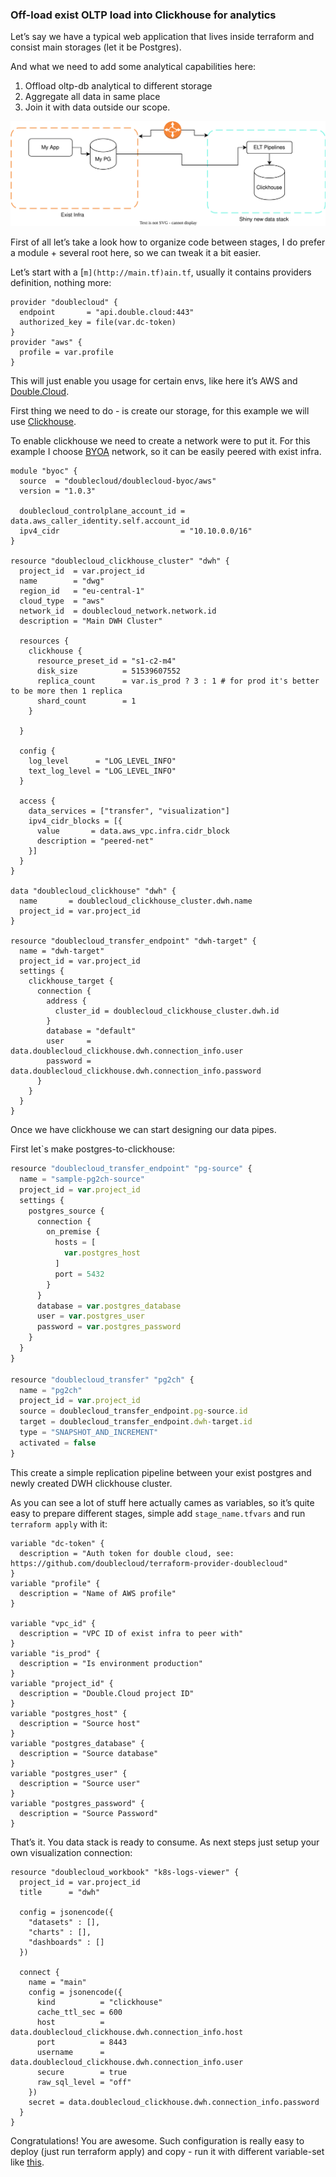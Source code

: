 ### Off-load exist OLTP load into Clickhouse for analytics

Let’s say we have a typical web application that lives inside terraform and consist main storages (let it be Postgres).

And what we need to add some analytical capabilities here:

1. Offload oltp-db analytical to different storage
2. Aggregate all data in same place
3. Join it with data outside our scope.

![offload.drawio.svg](offload.drawio.svg)

First of all let’s take a look how to organize code between stages, I do prefer a module + several root here, so we can tweak it a bit easier.

Let’s start with a [`m](http://main.tf)ain.tf`, usually it contains providers definition, nothing more:

```hcl
provider "doublecloud" {
  endpoint       = "api.double.cloud:443"
  authorized_key = file(var.dc-token)
}
provider "aws" {
  profile = var.profile
}
```

This will just enable you usage for certain envs, like here it’s AWS and  [Double.Cloud](https://double.cloud/).

First thing we need to do - is create our storage, for this example we will use [Clickhouse](https://clickhouse.com/).

To enable clickhouse we need to create a network were to put it. For this example I choose [BYOA](https://double.cloud/blog/posts/2022/12/bring-your-own-account/) network, so it can be easily peered with exist infra.

```hcl
module "byoc" {
  source  = "doublecloud/doublecloud-byoc/aws"
  version = "1.0.3"

  doublecloud_controlplane_account_id = data.aws_caller_identity.self.account_id
  ipv4_cidr                           = "10.10.0.0/16"
}

resource "doublecloud_clickhouse_cluster" "dwh" {
  project_id  = var.project_id
  name        = "dwg"
  region_id   = "eu-central-1"
  cloud_type  = "aws"
  network_id  = doublecloud_network.network.id
  description = "Main DWH Cluster"

  resources {
    clickhouse {
      resource_preset_id = "s1-c2-m4"
      disk_size          = 51539607552
      replica_count      = var.is_prod ? 3 : 1 # for prod it's better to be more then 1 replica
      shard_count        = 1
    }

  }

  config {
    log_level      = "LOG_LEVEL_INFO"
    text_log_level = "LOG_LEVEL_INFO"
  }

  access {
    data_services = ["transfer", "visualization"]
    ipv4_cidr_blocks = [{
      value       = data.aws_vpc.infra.cidr_block
      description = "peered-net"
    }]
  }
}

data "doublecloud_clickhouse" "dwh" {
  name       = doublecloud_clickhouse_cluster.dwh.name
  project_id = var.project_id
}

resource "doublecloud_transfer_endpoint" "dwh-target" {
  name = "dwh-target"
  project_id = var.project_id
  settings {
    clickhouse_target {
      connection {
        address {
          cluster_id = doublecloud_clickhouse_cluster.dwh.id
        }
        database = "default"
        user     = data.doublecloud_clickhouse.dwh.connection_info.user
        password = data.doublecloud_clickhouse.dwh.connection_info.password
      }
    }
  }
}

```

Once we have clickhouse we can start designing our data pipes.

First let`s make postgres-to-clickhouse:

```jsx
resource "doublecloud_transfer_endpoint" "pg-source" {
  name = "sample-pg2ch-source"
  project_id = var.project_id
  settings {
    postgres_source {
      connection {
        on_premise {
          hosts = [
            var.postgres_host
          ]
          port = 5432
        }
      }
      database = var.postgres_database
      user = var.postgres_user
      password = var.postgres_password
    }
  }
}

resource "doublecloud_transfer" "pg2ch" {
  name = "pg2ch"
  project_id = var.project_id
  source = doublecloud_transfer_endpoint.pg-source.id
  target = doublecloud_transfer_endpoint.dwh-target.id
  type = "SNAPSHOT_AND_INCREMENT"
  activated = false
}
```

This create a simple replication pipeline between your exist postgres and newly created DWH clickhouse cluster.

As you can see a lot of stuff here actually cames as variables, so it’s quite easy to prepare different stages, simple add `stage_name.tfvars` and run `terraform apply` with it:

```hcl
variable "dc-token" {
  description = "Auth token for double cloud, see: https://github.com/doublecloud/terraform-provider-doublecloud"
}
variable "profile" {
  description = "Name of AWS profile"
}

variable "vpc_id" {
  description = "VPC ID of exist infra to peer with"
}
variable "is_prod" {
  description = "Is environment production"
}
variable "project_id" {
  description = "Double.Cloud project ID"
}
variable "postgres_host" {
  description = "Source host"
}
variable "postgres_database" {
  description = "Source database"
}
variable "postgres_user" {
  description = "Source user"
}
variable "postgres_password" {
  description = "Source Password"
}
```

That’s it. You data stack is ready to consume. As next steps just setup your own visualization connection:

```hcl
resource "doublecloud_workbook" "k8s-logs-viewer" {
  project_id = var.project_id
  title      = "dwh"

  config = jsonencode({
    "datasets" : [],
    "charts" : [],
    "dashboards" : []
  })

  connect {
    name = "main"
    config = jsonencode({
      kind          = "clickhouse"
      cache_ttl_sec = 600
      host          = data.doublecloud_clickhouse.dwh.connection_info.host
      port          = 8443
      username      = data.doublecloud_clickhouse.dwh.connection_info.user
      secure        = true
      raw_sql_level = "off"
    })
    secret = data.doublecloud_clickhouse.dwh.connection_info.password
  }
}
```

Congratulations! You are awesome. Such configuration is really easy to deploy (just run terraform apply) and copy - run it with different variable-set like [this](https://registry.terraform.io/providers/terraform-redhat/rhcs/latest/docs/guides/terraform-vars).
